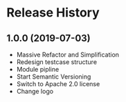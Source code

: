 # Release History

## 1.0.0 (2019-07-03)

-   Massive Refactor and Simplification
-   Redesign testcase structure
-   Module pipline
-   Start Semantic Versioning
-   Switch to Apache 2.0 license
-   Change logo